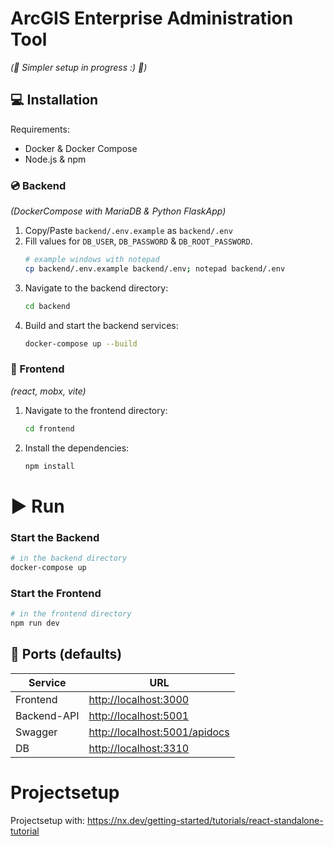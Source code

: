 # ArcGIS Enterprise Administration Tool

_(🚧 Simpler setup in progress :) 🚧)_
## 💻 Installation
Requirements:
- Docker & Docker Compose
- Node.js & npm

### 💿 Backend
_(DockerCompose with MariaDB & Python FlaskApp)_
1. Copy/Paste `backend/.env.example` as `backend/.env`
2. Fill values for `DB_USER`, `DB_PASSWORD` & `DB_ROOT_PASSWORD`.
   ```sh
   # example windows with notepad
   cp backend/.env.example backend/.env; notepad backend/.env
   ```
3. Navigate to the backend directory:
    ```sh
    cd backend
    ```
4. Build and start the backend services:
    ```sh
    docker-compose up --build
    ```
### 📱 Frontend
_(react, mobx, vite)_
1. Navigate to the frontend directory:
    ```sh
    cd frontend
    ```
2. Install the dependencies:
    ```sh
    npm install
    ```
# ▶️ Run

### Start the Backend
   
```sh
# in the backend directory
docker-compose up
```
### Start the Frontend
  
```sh
# in the frontend directory
npm run dev
```

## 🔬 Ports (defaults)
| Service     | URL                                                            |
|-------------|----------------------------------------------------------------|
| Frontend    | [http://localhost:3000](http://localhost:3000)                 |
| Backend-API | [http://localhost:5001](http://localhost:5001)                 |
| Swagger     | [http://localhost:5001/apidocs](http://localhost:5001/apidocs) |
| DB          | [http://localhost:3310](http://localhost:3310)                 |

# Projectsetup
Projectsetup with: https://nx.dev/getting-started/tutorials/react-standalone-tutorial
